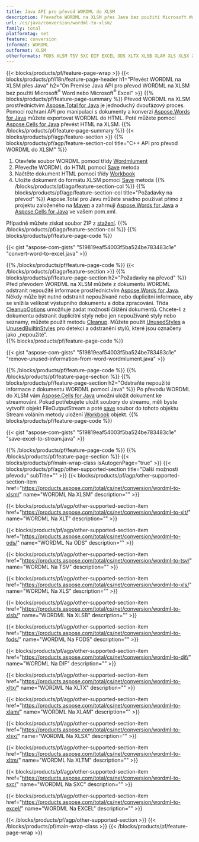 ```yaml
---
title: Java API pro převod WORDML do XLSM
description: Převeďte WORDML na XLSM přes Java bez použití Microsoft Word nebo Microsoft Excel
url: /cs/java/conversion/wordml-to-xlsm/
family: total
platformtag: net
feature: conversion
informat: WORDML
outformat: XLSM
otherformats: FODS XLSM TSV SXC DIF EXCEL ODS XLTX XLSB XLAM XLS XLSX XLTM XLT
---
```

{{< blocks/products/pf/feature-page-wrap >}}
{{< blocks/products/pf/i18n/feature-page-header h1="Převést WORDML na XLSM přes Java" h2="On Premise Java API pro převod WORDML na XLSM bez použití Microsoft<sup>&reg;</sup> Word nebo Microsoft<sup>&reg;</sup> Excel" >}}
{{% blocks/products/pf/feature-page-summary %}}
Převod WORDML na XLSM prostřednictvím [Aspose.Total for Java](https://products.aspose.com/total/java/) je jednoduchý dvoufázový proces. Pomocí rozhraní API pro manipulaci s dokumenty a konverzi [Aspose.Words for Java](https://products.aspose.com/words/java/) můžete exportovat WORDML do HTML. Poté můžete pomocí [Aspose.Cells for Java](https://products.aspose.com/cells/java/) převést HTML na XLSM.
{{% /blocks/products/pf/feature-page-summary  %}}
{{< blocks/products/pf/agp/feature-section >}}
{{% blocks/products/pf/agp/feature-section-col title="C++ API pro převod WORDML do XLSM" %}}
1. Otevřete soubor WORDML pomocí třídy [Wordmlument](https://apireference.aspose.com/words/java/com.aspose.words/Wordmlument)
2. Převeďte WORDML do HTML pomocí [Save](https://apireference.aspose.com/words/java/com.aspose.words/Wordmlument#save(java.lang.String,com.aspose.words.SaveOptions)) metoda
3. Načtěte dokument HTML pomocí třídy [Workbook](https://apireference.aspose.com/cells/java/com.aspose.cells/Workbook)
4. Uložte dokument do formátu XLSM pomocí [Save](https://apireference.aspose.com/cells/java/com.aspose.cells/workbook#save(java.lang.String.%20com.aspose.cells.SaveOptions)) metoda
{{% /blocks/products/pf/agp/feature-section-col %}}
{{% blocks/products/pf/agp/feature-section-col title="Požadavky na převod" %}}
Aspose.Total pro Javu můžete snadno používat přímo z projektu založeného na [Maven](https://repository.aspose.com/webapp/#/artifacts/browse/tree/General/repo/com/aspose/aspose-total) a zahrnují [Aspose.Words for Java](https://wordmls.aspose.com/words/java/installation/) a [Aspose.Cells for Java](https://wordmls.aspose.com/cells/java/installation/) ve vašem pom.xml.

Případně můžete získat soubor ZIP z [stažení](https://downloads.aspose.com/total/java).
{{% /blocks/products/pf/agp/feature-section-col %}}
{{% blocks/products/pf/feature-page-code %}}

{{< gist "aspose-com-gists" "519819eaf54003f5ba524be783483c1e" "convert-word-to-excel.java" >}}


{{% /blocks/products/pf/feature-page-code %}}
{{< /blocks/products/pf/agp/feature-section >}}
{{% blocks/products/pf/feature-page-section  h2="Požadavky na převod" %}}
Před převodem WORDML na XLSM můžete z dokumentu WORDML odstranit nepoužité informace prostřednictvím [Aspose.Words for Java](https://products.aspose.com/words/java/). Někdy může být nutné odstranit nepoužívané nebo duplicitní informace, aby se snížila velikost výstupního dokumentu a doba zpracování. Třída [CleanupOptions](https://apireference.aspose.com/words/java/com.aspose.words/CleanupOptions) umožňuje zadat možnosti čištění dokumentů. Chcete-li z dokumentu odstranit duplicitní styly nebo jen nepoužívané styly nebo seznamy, můžete použít metodu [Cleanup](https://apireference.aspose.com/words/java/com.aspose.words/Wordmlument#cleanup()). Můžete použít [UnusedStyles](https://apireference.aspose.com/words/java/com.aspose.words/cleanupoptions#UnusedStyles) a [UnusedBuiltinStyles](https://apireference.aspose.com/words/java/com.aspose.words/cleanupoptions#UnusedBuiltinStyles) pro detekci a odstranění stylů, které jsou označeny jako „nepoužité“.  
{{% blocks/products/pf/feature-page-code %}}

{{< gist "aspose-com-gists" "519819eaf54003f5ba524be783483c1e" "remove-unused-information-from-word-wordmlument.java" >}}

{{% /blocks/products/pf/feature-page-code  %}}
{{% /blocks/products/pf/feature-page-section %}}
{{% blocks/products/pf/feature-page-section  h2="Odstraňte nepoužité informace z dokumentu WORDML pomocí Java" %}}
Po převodu WORDML do XLSM vám [Aspose.Cells for Java](https://products.aspose.com/cells/java/) umožní uložit dokument ke streamování. Pokud potřebujete uložit soubory do streamu, měli byste vytvořit objekt FileOutputStream a poté [save](https://apireference.aspose.com/cells/java/com.aspose.cells/workbook#save(java.io.OutputStream.%20com.aspose.cells.SaveOptions)) soubor do tohoto objektu Stream voláním metody uložení [Workbook](https://apireference.aspose.com/cells/java/com.aspose.cells/Workbook) objekt. 
{{% blocks/products/pf/feature-page-code %}}

{{< gist "aspose-com-gists" "519819eaf54003f5ba524be783483c1e" "save-excel-to-stream.java" >}}

{{% /blocks/products/pf/feature-page-code  %}}
{{% /blocks/products/pf/feature-page-section %}}
{{< blocks/products/pf/main-wrap-class isAutogenPage="true" >}}
{{< blocks/products/pf/agp/other-supported-section title="Další možnosti převodu" subTitle="" >}}
{{< blocks/products/pf/agp/other-supported-section-item href="https://products.aspose.com/total/cs/net/conversion/wordml-to-xlsm/" name="WORDML Na XLSM" description="" >}}

{{< blocks/products/pf/agp/other-supported-section-item href="https://products.aspose.com/total/cs/net/conversion/wordml-to-xlt/" name="WORDML Na XLT" description="" >}}

{{< blocks/products/pf/agp/other-supported-section-item href="https://products.aspose.com/total/cs/net/conversion/wordml-to-ods/" name="WORDML Na ODS" description="" >}}

{{< blocks/products/pf/agp/other-supported-section-item href="https://products.aspose.com/total/cs/net/conversion/wordml-to-tsv/" name="WORDML Na TSV" description="" >}}

{{< blocks/products/pf/agp/other-supported-section-item href="https://products.aspose.com/total/cs/net/conversion/wordml-to-xls/" name="WORDML Na XLS" description="" >}}

{{< blocks/products/pf/agp/other-supported-section-item href="https://products.aspose.com/total/cs/net/conversion/wordml-to-xlsb/" name="WORDML Na XLSB" description="" >}}

{{< blocks/products/pf/agp/other-supported-section-item href="https://products.aspose.com/total/cs/net/conversion/wordml-to-fods/" name="WORDML Na FODS" description="" >}}

{{< blocks/products/pf/agp/other-supported-section-item href="https://products.aspose.com/total/cs/net/conversion/wordml-to-dif/" name="WORDML Na DIF" description="" >}}

{{< blocks/products/pf/agp/other-supported-section-item href="https://products.aspose.com/total/cs/net/conversion/wordml-to-xltx/" name="WORDML Na XLTX" description="" >}}

{{< blocks/products/pf/agp/other-supported-section-item href="https://products.aspose.com/total/cs/net/conversion/wordml-to-xlam/" name="WORDML Na XLAM" description="" >}}

{{< blocks/products/pf/agp/other-supported-section-item href="https://products.aspose.com/total/cs/net/conversion/wordml-to-xlsx/" name="WORDML Na XLSX" description="" >}}

{{< blocks/products/pf/agp/other-supported-section-item href="https://products.aspose.com/total/cs/net/conversion/wordml-to-xltm/" name="WORDML Na XLTM" description="" >}}

{{< blocks/products/pf/agp/other-supported-section-item href="https://products.aspose.com/total/cs/net/conversion/wordml-to-sxc/" name="WORDML Na SXC" description="" >}}

{{< blocks/products/pf/agp/other-supported-section-item href="https://products.aspose.com/total/cs/net/conversion/wordml-to-excel/" name="WORDML Na EXCEL" description="" >}}


{{< /blocks/products/pf/agp/other-supported-section >}}
{{< /blocks/products/pf/main-wrap-class >}}
{{< /blocks/products/pf/feature-page-wrap >}}